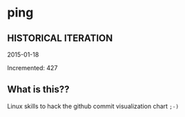 # ping

## HISTORICAL ITERATION
2015-01-18

Incremented: 427

## What is this?? 
Linux skills to hack the github commit visualization chart `;-)`
